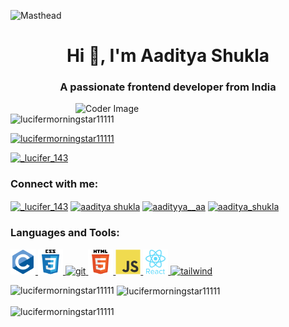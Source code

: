 ![Masthead](https://1.bp.blogspot.com/-7A4WynwLsMw/XbBpCXG8fHI/AAAAAAAAMt4/uOa1bpLskYgrwGbllhSu2SDj_Mig8SXJQCLcBGAsYHQ/s1600/2000_600px.gif)

<h1 align="center">Hi 👋, I'm Aaditya Shukla</h1>
<h3 align="center">A passionate frontend developer from India</h3>

  <img align="right" width="400"  src="https://cdn.dribbble.com/users/1162077/screenshots/3848914/programmer.gif" alt="Coder Image">




<p align="left"> <img src="https://komarev.com/ghpvc/?username=lucifermorningstar11111&label=Profile%20views&color=0e75b6&style=flat" alt="lucifermorningstar11111" /> </p>

<p align="left"> <a href="https://github.com/ryo-ma/github-profile-trophy"><img src="https://github-profile-trophy.vercel.app/?username=lucifermorningstar11111" alt="lucifermorningstar11111" /></a> </p>

<p align="left"> <a href="https://twitter.com/_lucifer_143" target="blank"><img src="https://img.shields.io/twitter/follow/_lucifer_143?logo=twitter&style=for-the-badge" alt="_lucifer_143" /></a> </p>

<h3 align="left">Connect with me:</h3>
<p align="left">
<a href="https://twitter.com/_lucifer_143" target="blank"><img align="center" src="https://raw.githubusercontent.com/rahuldkjain/github-profile-readme-generator/master/src/images/icons/Social/twitter.svg" alt="_lucifer_143" height="30" width="40" /></a>
<a href="https://linkedin.com/in/aaditya shukla" target="blank"><img align="center" src="https://raw.githubusercontent.com/rahuldkjain/github-profile-readme-generator/master/src/images/icons/Social/linked-in-alt.svg" alt="aaditya shukla" height="30" width="40" /></a>
<a href="https://instagram.com/aadityya__aa" target="blank"><img align="center" src="https://raw.githubusercontent.com/rahuldkjain/github-profile-readme-generator/master/src/images/icons/Social/instagram.svg" alt="aadityya__aa" height="30" width="40" /></a>
<a href="https://www.leetcode.com/aaditya_shukla" target="blank"><img align="center" src="https://raw.githubusercontent.com/rahuldkjain/github-profile-readme-generator/master/src/images/icons/Social/leet-code.svg" alt="aaditya_shukla" height="30" width="40" /></a>
</p>

<h3 align="left">Languages and Tools:</h3>
<p align="left"> <a href="https://www.cprogramming.com/" target="_blank" rel="noreferrer"> <img src="https://raw.githubusercontent.com/devicons/devicon/master/icons/c/c-original.svg" alt="c" width="40" height="40"/> </a> <a href="https://www.w3schools.com/css/" target="_blank" rel="noreferrer"> <img src="https://raw.githubusercontent.com/devicons/devicon/master/icons/css3/css3-original-wordmark.svg" alt="css3" width="40" height="40"/> </a> <a href="https://git-scm.com/" target="_blank" rel="noreferrer"> <img src="https://www.vectorlogo.zone/logos/git-scm/git-scm-icon.svg" alt="git" width="40" height="40"/> </a> <a href="https://www.w3.org/html/" target="_blank" rel="noreferrer"> <img src="https://raw.githubusercontent.com/devicons/devicon/master/icons/html5/html5-original-wordmark.svg" alt="html5" width="40" height="40"/> </a> <a href="https://developer.mozilla.org/en-US/docs/Web/JavaScript" target="_blank" rel="noreferrer"> <img src="https://raw.githubusercontent.com/devicons/devicon/master/icons/javascript/javascript-original.svg" alt="javascript" width="40" height="40"/> </a> <a href="https://reactjs.org/" target="_blank" rel="noreferrer"> <img src="https://raw.githubusercontent.com/devicons/devicon/master/icons/react/react-original-wordmark.svg" alt="react" width="40" height="40"/> </a> <a href="https://tailwindcss.com/" target="_blank" rel="noreferrer"> <img src="https://www.vectorlogo.zone/logos/tailwindcss/tailwindcss-icon.svg" alt="tailwind" width="40" height="40"/> </a> </p>

<p><img align="left" src="https://github-readme-stats.vercel.app/api/top-langs?username=lucifermorningstar11111&show_icons=true&locale=en&layout=compact" alt="lucifermorningstar11111" /></p>

<p>&nbsp;<img align="center" src="https://github-readme-stats.vercel.app/api?username=lucifermorningstar11111&show_icons=true&locale=en" alt="lucifermorningstar11111" /></p>

<p><img align="center" src="https://github-readme-streak-stats.herokuapp.com/?user=lucifermorningstar11111&" alt="lucifermorningstar11111" /></p>

